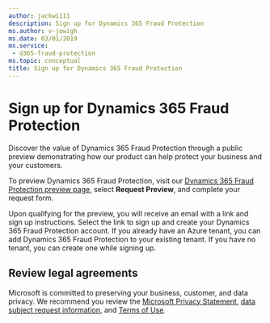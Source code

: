 ```yaml
---
author: jackwi111
description: Sign up for Dynamics 365 Fraud Protection
ms.author: v-jowigh
ms.date: 03/01/2019
ms.service:
 - d365-fraud-protection
ms.topic: conceptual
title: Sign up for Dynamics 365 Fraud Protection
---
```


# Sign up for Dynamics 365 Fraud Protection

Discover the value of Dynamics 365 Fraud Protection through a public preview demonstrating how our product can help protect your business and your customers.

To preview Dynamics 365 Fraud Protection, visit our [Dynamics 365 Fraud Protection preview page](https://go.microsoft.com/fwlink/?linkid=2085136), select **Request Preview**, and complete your request form.

Upon qualifying for the preview, you will receive an email with a link and sign up instructions. Select the link to sign up and create your Dynamics 365 Fraud Protection account. If you already have an Azure tenant, you can add Dynamics 365 Fraud Protection to your existing tenant. If you have no tenant, you can create one while signing up.

## Review legal agreements

Microsoft is committed to preserving your business, customer, and data privacy. We recommend you review the [Microsoft Privacy Statement](https://privacy.microsoft.com/en-us/privacystatement), [data subject request information](https://www.microsoft.com/trustcenter/privacy/gdpr/gdpr-overview), and [Terms of Use](https://www.microsoft.com/en-us/legal/intellectualproperty/copyright/default.aspx). 
